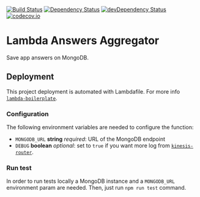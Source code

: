 [![Build Status](https://travis-ci.org/innowatio/iwwa-lambda-answers-aggregator.svg?branch=master)](https://travis-ci.org/innowatio/iwwa-lambda-answers-aggregator)
[![Dependency Status](https://david-dm.org/innowatio/iwwa-lambda-answers-aggregator.svg)](https://david-dm.org/innowatio/iwwa-lambda-answers-aggregator)
[![devDependency Status](https://david-dm.org/innowatio/iwwa-lambda-answers-aggregator/dev-status.svg)](https://david-dm.org/innowatio/iwwa-lambda-answers-aggregator#info=devDependencies)
[![codecov.io](https://codecov.io/github/innowatio/iwwa-lambda-answers-aggregator/coverage.svg?branch=master)](https://codecov.io/github/innowatio/iwwa-lambda-answers-aggregator?branch=master)

# Lambda Answers Aggregator

Save app answers on MongoDB.

## Deployment

This project deployment is automated with Lambdafile. For more info [`lambda-boilerplate`](https://github.com/lk-architecture/lambda-boilerplate/).

### Configuration

The following environment variables are needed to configure the function:

- `MONGODB_URL` __string__ *required*: URL of the MongoDB endpoint
- `DEBUG` __boolean__ *optional*: set to `true` if you want more log from [`kinesis-router`](https://github.com/lk-architecture/kinesis-router/).

### Run test

In order to run tests locally a MongoDB instance and a `MONGODB_URL` environment
param are needed.
Then, just run `npm run test` command.
